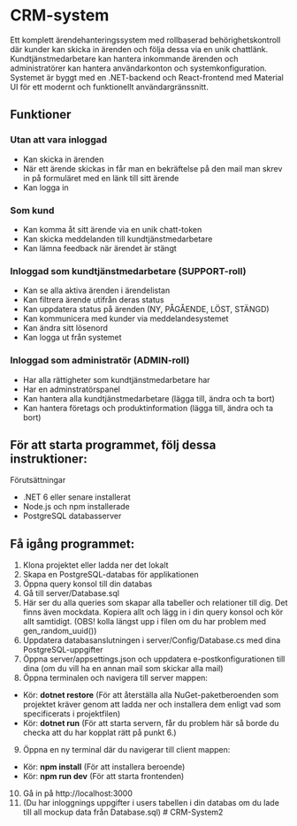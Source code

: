 # CRM-system
Ett komplett ärendehanteringssystem med rollbaserad behörighetskontroll där kunder kan skicka in ärenden och följa dessa via en unik chattlänk. Kundtjänstmedarbetare kan hantera inkommande ärenden och administratörer kan hantera användarkonton och systemkonfiguration. Systemet är byggt med en .NET-backend och React-frontend med Material UI för ett modernt och funktionellt användargränssnitt.

## Funktioner
### Utan att vara inloggad
- Kan skicka in ärenden
- När ett ärende skickas in får man en bekräftelse på den mail man skrev in på formuläret med en länk till sitt ärende
- Kan logga in

### Som kund
- Kan komma åt sitt ärende via en unik chatt-token
- Kan skicka meddelanden till kundtjänstmedarbetare 
- Kan lämna feedback när ärendet är stängt

### Inloggad som kundtjänstmedarbetare (SUPPORT-roll) 
- Kan se alla aktiva ärenden i ärendelistan
- Kan filtrera ärende utifrån deras status
- Kan uppdatera status på ärenden (NY, PÅGÅENDE, LÖST, STÄNGD)
- Kan kommunicera med kunder via meddelandesystemet
- Kan ändra sitt lösenord
- Kan logga ut från systemet

### Inloggad som administratör (ADMIN-roll)
- Har alla rättigheter som kundtjänstmedarbetare har
- Har en adminstratörspanel
- Kan hantera alla kundtjänstmedarbetare (lägga till, ändra och ta bort)
- Kan hantera företags och produktinformation (lägga till, ändra och ta bort)




## För att starta programmet, följ dessa instruktioner:
Förutsättningar
- .NET 6 eller senare installerat
- Node.js och npm installerade
- PostgreSQL databasserver

## Få igång programmet:
1. Klona projektet eller ladda ner det lokalt
2. Skapa en PostgreSQL-databas för applikationen
3. Öppna query konsol till din databas
4. Gå till server/Database.sql 
5. Här ser du alla queries som skapar alla tabeller och relationer till dig. Det finns även mockdata. Kopiera allt och lägg in i din query konsol och kör allt samtidigt. (OBS! kolla längst upp i filen om du har problem med gen_random_uuid())
6. Uppdatera databasanslutningen i server/Config/Database.cs med dina PostgreSQL-uppgifter
7. Öppna server/appsettings.json och uppdatera e-postkonfigurationen till dina (om du vill ha en annan mail som skickar alla mail)
8. Öppna terminalen och navigera till server mappen: 
- Kör: **dotnet restore** (För att återställa alla NuGet-paketberoenden som projektet kräver genom att ladda ner och installera dem enligt vad som specificerats i projektfilen)
- Kör: **dotnet run** (För att starta servern, får du problem här så borde du checka att du har kopplat rätt på punkt 6.)
9. Öppna en ny terminal där du navigerar till client mappen:
- Kör: **npm install** (För att installera beroende)
- Kör: **npm run dev** (För att starta frontenden)
10. Gå in på http://localhost:3000
11. (Du har inloggnings uppgifter i users tabellen i din databas om du lade till all mockup data från Database.sql)
#   C R M - S y s t e m 2  
 